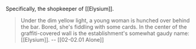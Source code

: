 Specifically, the shopkeeper of [[Elysium]].

>  Under the dim yellow light, a young woman is hunched over behind the bar. Bored, she's fiddling with some cards. In the center of the graffiti-covered wall is the establishment's somewhat gaudy name: [[Elysium]].
>  -- [[02-02.01 Alone]]